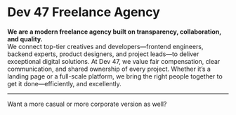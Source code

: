 # Dev 47 Freelance Agency

**We are a modern freelance agency built on transparency, collaboration, and quality.**  
We connect top-tier creatives and developers—frontend engineers, backend experts, product designers, and project leads—to deliver exceptional digital solutions. At Dev 47, we value fair compensation, clear communication, and shared ownership of every project. Whether it’s a landing page or a full-scale platform, we bring the right people together to get it done—efficiently, and excellently.

---

Want a more casual or more corporate version as well?
